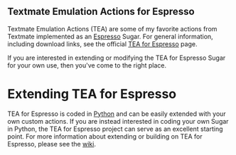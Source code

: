 Textmate Emulation Actions for Espresso
---------------------------------------

Textmate Emulation Actions (TEA) are some of my favorite actions from
Textmate implemented as an [Espresso][1] Sugar. For general information,
including download links, see the official [TEA for Espresso][2] page.

If you are interested in extending or modifying the TEA for Espresso Sugar
for your own use, then you've come to the right place.

   [1]: http://macrabbit.com/espresso/
   [2]: http://onecrayon.com/tea-for-espresso/

Extending TEA for Espresso
==========================

TEA for Espresso is coded in [Python][3] and can be easily extended with
your own custom actions.  If you are instead interested in coding your own
Sugar in Python, the TEA for Espresso project can serve as an excellent
starting point.  For more information about extending or building on TEA
for Espresso, please see the [wiki][4].

   [3]: http://python.org/
   [4]: https://github.com/onecrayon/tea-for-espresso/wikis